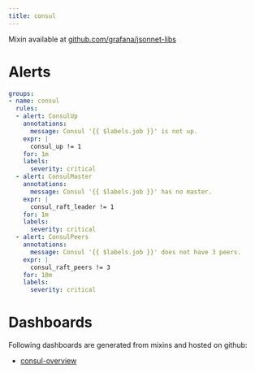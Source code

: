 ```yaml
---
title: consul
---
```




Mixin available at [github.com/grafana/jsonnet-libs](https://github.com/grafana/jsonnet-libs/tree/master/consul-mixin)

# Alerts

[embedmd]:# (../../../manifests/consul/alerts.yaml yaml)
```yaml
groups:
- name: consul
  rules:
  - alert: ConsulUp
    annotations:
      message: Consul '{{ $labels.job }}' is not up.
    expr: |
      consul_up != 1
    for: 1m
    labels:
      severity: critical
  - alert: ConsulMaster
    annotations:
      message: Consul '{{ $labels.job }}' has no master.
    expr: |
      consul_raft_leader != 1
    for: 1m
    labels:
      severity: critical
  - alert: ConsulPeers
    annotations:
      message: Consul '{{ $labels.job }}' does not have 3 peers.
    expr: |
      consul_raft_peers != 3
    for: 10m
    labels:
      severity: critical
```

# Dashboards
Following dashboards are generated from mixins and hosted on github:


- [consul-overview](https://github.com/cloudalchemy/mixins/blob/master/manifests/consul/dashboards/consul-overview.json)
